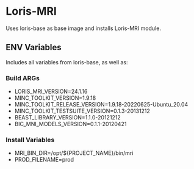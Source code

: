 # Loris-MRI

Uses loris-base as base image and installs Loris-MRI module.

## ENV Variables

Includes all variables from loris-base, as well as:


### Build ARGs

- LORIS_MRI_VERSION=24.1.16
- MINC_TOOLKIT_VERSION=1.9.18
- MINC_TOOLKIT_RELEASE_VERSION=1.9.18-20220625-Ubuntu_20.04
- MINC_TOOLKIT_TESTSUITE_VERSION=0.1.3-20131212
- BEAST_LIBRARY_VERSION=1.1.0-20121212
- BIC_MNI_MODELS_VERSION=0.1.1-20120421

### Install Variables

- MRI_BIN_DIR=/opt/${PROJECT_NAME}/bin/mri
- PROD_FILENAME=prod